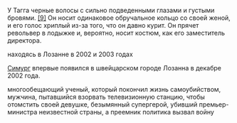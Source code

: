 У Тагга черные волосы с сильно подведенными глазами и густыми бровями. [[9]](https://worm.fandom.com/wiki/James_Tagg#cite_note-9) Он носит одинаковое обручальное кольцо со своей женой, и его голос хриплый из-за того, что он давно курит. Он прячет револьвер в лодыжке и, вероятно, носит костюм, как его заместитель директора.

находясь в Лозанне в 2002 и 2003 годах

[Симург](https://worm.fandom.com/wiki/The_Simurgh "Симург") впервые появился в швейцарском городе Лозанна в декабре 2002 года.

многообещающий ученый, который покончил жизнь самоубийством, мужчина, пытавшийся взорвать телевизионную станцию, чтобы отомстить своей девушке, безымянный супергерой, убивший премьер-министра неизвестной страны, а преемник политика вызвал войну


